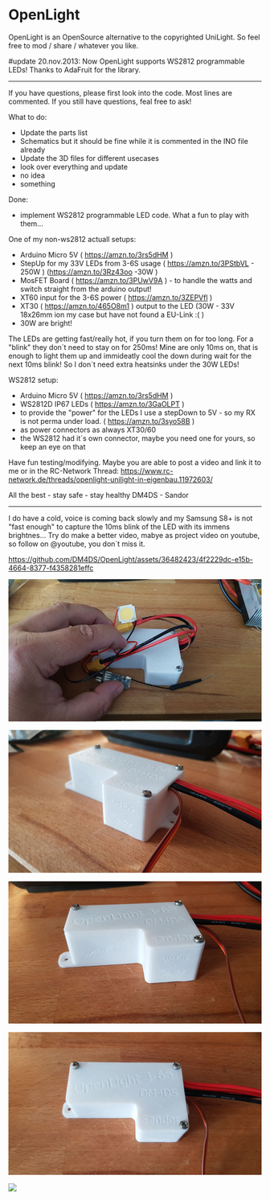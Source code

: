 # OpenLight
OpenLight is an OpenSource alternative to the copyrighted UniLight.
So feel free to mod / share / whatever you like.

#update 20.nov.2013:
Now OpenLight supports WS2812 programmable LEDs!
Thanks to AdaFruit for the library.
_________________________________________
If you have questions, please first look into the code. Most lines are commented.
If you still have questions, feal free to ask!

What to do:
- Update the parts list
- Schematics but it should be fine while it is commented in the INO file already
- Update the 3D files for different usecases
- look over everything and update
- no idea
- something

Done:
- implement WS2812 programmable LED code. What a fun to play with them...



One of my non-ws2812 actuall setups:
- Arduino Micro 5V ( https://amzn.to/3rs5dHM )
- StepUp for my 33V LEDs from 3-6S usage ( https://amzn.to/3PStbVL - 250W ) (https://amzn.to/3Rz43oo -30W )
- MosFET Board ( https://amzn.to/3PUwV9A ) - to handle the watts and switch straight from the arduino output!
- XT60 input for the 3-6S power ( https://amzn.to/3ZEPVfl )
- XT30 ( https://amzn.to/465O8m1 ) output to the LED (30W - 33V 18x26mm ion my case but have not found a EU-Link :( )
- 30W are bright!

The LEDs are getting fast/really hot, if you turn them on for too long. For a "blink" they don´t need to stay on for 250ms!
Mine are only 10ms on, that is enough to light them up and immideatly cool the down during wait for the next 10ms blink!
So I don´t need extra heatsinks under the 30W LEDs!

WS2812 setup:
- Arduino Micro 5V ( https://amzn.to/3rs5dHM )
- WS2812D IP67 LEDs ( https://amzn.to/3GaOLPT )
- to provide the "power" for the LEDs I use a stepDown to 5V - so my RX is not perma under load. ( https://amzn.to/3syo58B )
- as power connectors as always XT30/60
- the WS2812 had it´s own connector, maybe you need one for yours, so keep an eye on that

Have fun testing/modifying. Maybe you are able to post a video and link it to me or in the RC-Network Thread:
https://www.rc-network.de/threads/openlight-unilight-in-eigenbau.11972603/

All the best - stay safe - stay healthy
DM4DS - Sandor

______________________________________________________
I do have a cold, voice is coming back slowly and my Samsung S8+ is not "fast enough" to capture the 10ms blink of the LED with its immens brightnes...
Try do make a better video, mabye as project video on youtube, so follow on @youtube, you don´t miss it.

https://github.com/DM4DS/OpenLight/assets/36482423/4f2229dc-e15b-4664-8377-f4358281effc

 
![image description](3Dcasepics/V2case_all.jpg)

![image description](3Dcasepics/V2case_cableside.jpg)

![image description](3Dcasepics/V2case_front.jpg)

![image description](3Dcasepics/V2case_top.jpg)

![](https://komarev.com/ghpvc/?username=DM4DS)
